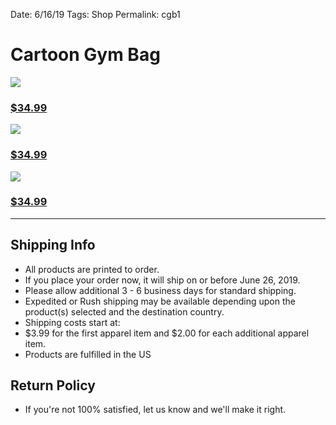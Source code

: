 Date: 6/16/19
Tags: Shop
Permalink: cgb1

# Cartoon Gym Bag

![](https://vangogh.teespring.com/static.jpg?height=570&image_url=https%3A%2F%2Fteespring-pub-custom.s3.amazonaws.com%2Fe71_80452472_product_716_103061_front.png&padded=false&signature=crSkCqLzXyIqPZnD26rxBkQd6wdIkcP7rkwMjanJRek%3D&version=2019-06-15-17-09&width=480)

### [$34.99](https://teespring.com/shop/drawstring-nash2)

![](https://vangogh.teespring.com/static.jpg?height=570&image_url=https%3A%2F%2Fteespring-pub-custom.s3.amazonaws.com%2Fb13_80452471_product_716_103061_front.png&padded=false&signature=CzlaWduWZ19OpjQ5ApXwAoEryLBYV2rtURduVLcJL5E%3D&version=2019-06-15-17-08&width=480)

### [$34.99](https://teespring.com/shop/drawstring-nash1)

![](https://vangogh.teespring.com/static.jpg?height=570&image_url=https%3A%2F%2Fteespring-pub-custom.s3.amazonaws.com%2F39b_80452468_product_716_103061_front.png&padded=false&signature=eX%2BSqm9BsQswgSozQcfbltFWdbRLRx1X0O4vNmQcb0s%3D&version=2019-06-15-17-09&width=480)

### [$34.99](https://teespring.com/shop/drawstring-nash)

---- 

## Shipping Info

- All products are printed to order. 
- If you place your order now, it will ship on or before June 26, 2019.
- Please allow additional 3 - 6 business days for standard shipping.
- Expedited or Rush shipping may be available depending upon the product(s) selected and the destination country.
- Shipping costs start at:
- $3.99 for the first apparel item and $2.00 for each additional apparel item.
- Products are fulfilled in the US

## Return Policy

- If you're not 100% satisfied, let us know and we'll make it right.


